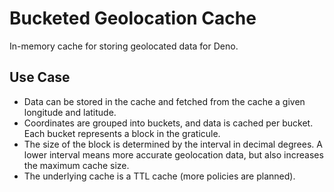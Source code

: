 # Bucketed Geolocation Cache
In-memory cache for storing geolocated data for Deno.

## Use Case

- Data can be stored in the cache and fetched from the cache a given longitude and latitude.
- Coordinates are grouped into buckets, and data is cached per bucket. Each bucket represents a block in the graticule.
- The size of the block is determined by the interval in decimal degrees. A lower interval means more accurate geolocation data, but also increases the maximum cache size.
- The underlying cache is a TTL cache (more policies are planned).
